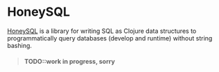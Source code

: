 # HoneySQL
[HoneySQL](https://github.com/seancorfield/honeysql) is a library for writing SQL as Clojure data structures to programmatically query databases (develop and runtime) without string bashing.

> #### TODO::work in progress, sorry
